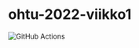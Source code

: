 # ohtu-2022-viikko1

![GitHub Actions](https://github.com/Jannepen/ohtu-2022-viikko1/workflows/Java%20CI%20with%20Gradle/badge.svg)
